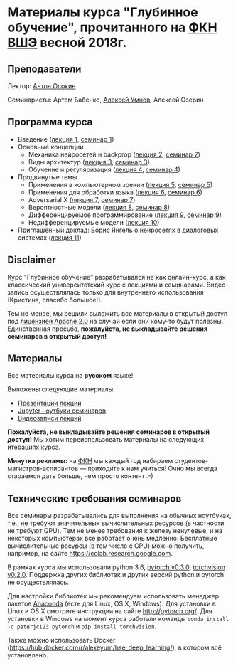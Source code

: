 # Материалы курса "Глубинное обучение", прочитанного на [ФКН ВШЭ](https://cs.hse.ru/) весной 2018г.

## Преподаватели
Лектор: [Антон Осокин ](https://aosokin.github.io/)

Семинаристы: Артем Бабенко, [Алексей Умнов](https://www.hse.ru/org/persons/141880775), Алексей Озерин

## Программа курса
* Введение ([лекция 1](lectures/DL18_lecture1_intro.pdf), [семинар 1](seminars/DL18_seminar1_intro/DL18_seminar1.ipynb))
* Основные концепции
  - Механика нейросетей и backprop ([лекция 2](lectures/DL18_lecture2_backprop.pdf), [семинар 2](seminars/DL18_seminar2_pytorch/DL18_seminar2.ipynb))
  - Виды архитектур ([лекция 3](lectures/DL18_lecture3_models.pdf), [семинар 3](seminars/DL18_seminar3_models/DL18_seminar3.ipynb))
  - Обучение и регуляризация ([лекция 4](lectures/DL18_lecture4_training.pdf), [семинар 4](seminars/DL18_seminar4_training/DL18_seminar4.ipynb))
* Продвинутые темы
  - Применения в компьютерном зрении ([лекция 5](lectures/DL18_lecture5_deepvision.pdf), [семинар 5](seminars/DL18_seminar5_deepvision/DL18_seminar5.ipynb))
  - Применения для обработки языка ([лекция 6](lectures/DL18_lecture6_deepnlp.pdf), [семинар 6](seminars/DL18_seminar6_deepnlp/DL18_seminar6.ipynb))
  - Adversarial X ([лекция 7](lectures/DL18_lecture7_adversarialX.pdf), [семинар 7](seminars/DL18_seminar7_adversarialX/DL18_seminar7.ipynb))
  - Вероятностные модели ([лекция 8](lectures/DL18_lecture8_probmodels.pdf), [семинар 8](seminars/DL18_seminar8_probmodels/DL18_seminar8.ipynb))
  - Дифференцируемое программирование ([лекция 9](lectures/DL18_lecture9_differentiableprogramming.pdf), [семинар 9](seminars/DL18_seminar9_differentiableprogramming/DL18_seminar9.ipynb))
  - Недифференцируемые модели ([лекция 10](lectures/DL18_lecture10_nondiffnets.pdf))
* Приглашенный доклад: Борис Янгель о нейросетях в диалоговых системах ([лекция 11](lectures/DL18_invitedTalk_dialogSystems.pdf))

## Disclaimer
Курс "Глубинное обучение" разрабатывался не как онлайн-курс, а как классический университетский курс с лекциями и семинарами.
Видео-запись осуществлялась только для внутреннего использования (Кристина, спасибо большое!).

Тем не менее, мы решили выложить все материалы в открытый доступ под [лицензией Apache 2.0](../LICENSE) на случай если они кому-то будут полезны.
Единственная просьба, **пожалуйста, не выкладывайте решения семинаров в открытый доступ!** 
  
## Материалы
Все материалы курса на **русском** языке!

Выложены следующие материалы:
* [Презентации лекций](lectures)
* [Jupyter ноутбуки семинаров](seminars) 
* [Видеозаписи лекций](https://www.youtube.com/playlist?list=PLzY5g-rVmFayEkCcgO3_-it6HZwPZL3ld)

**Пожалуйста, не выкладывайте решения семинаров в открытый доступ!** Мы хотим переиспользовать материалы на следующих итерациях курса.

**Минутка рекламы:** на [ФКН](https://cs.hse.ru/) мы каждый год набираем студентов-магистров-аспирантов — приходите к нам учиться! Очно мы всегда стараемся дать больше, чем просто контент :-) 
 
## Технические требования семинаров
Все семинары разрабатывались для выполнения на обычных ноутбуках, т.е., не требуют значительных вычислительных ресурсов (в частности не требуют GPU). Тем не менее требования к железу ненулевые, и на некоторых компьютерах все работает очень медленно. Бесплатные вычислительные ресурсы (в том числе с GPU) можно получить, например, на сайте https://colab.research.google.com.

В рамках курса мы использовали python 3.6, [pytorch v0.3.0](https://github.com/pytorch/pytorch/releases/tag/v0.3.0), [torchvision v0.2.0](https://github.com/pytorch/vision/releases/tag/v0.2.0). Поддержка других библиотек и других версий python и pytorch не осуществлялась.
 
Для настройки библиотек мы рекомендуем использовать менеджер пакетов [Anaconda](https://www.anaconda.com/) (есть для Linux, OS X, Windows). Для установки в Linux и OS X смотрите инструкции на сайте http://pytorch.org/. 
Для установки в Windows на момент курса работали команды `conda install -c peterjc123 pytorch` и `pip install torchvision`.
 
Также можно использовать Docker (https://hub.docker.com/r/alexeyum/hse_deep_learning/), в котором всё установлено.
